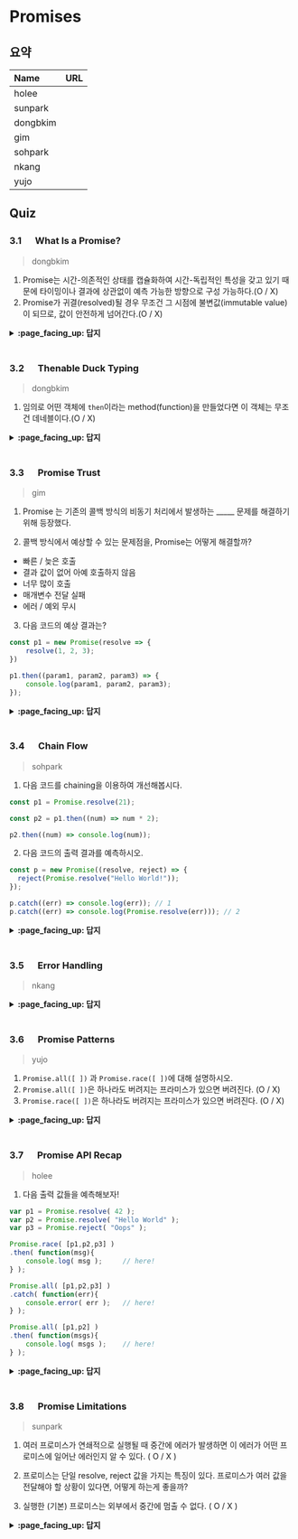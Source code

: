 # Promises

## 요약

| Name     | URL |
| :------- | :-- |
| holee    |     |
| sunpark  |     |
| dongbkim |     |
| gim      |     |
| sohpark  |     |
| nkang    |     |
| yujo     |     |

## Quiz



### 3.1 　  What Is a Promise?

> dongbkim

1. Promise는 시간-의존적인 상태를 캡슐화하여 시간-독립적인 특성을 갖고 있기 때문에 타이밍이나 결과에 상관없이 예측 가능한 방향으로 구성 가능하다.(O / X)
2. Promise가 귀결(resolved)될 경우 무조건 그 시점에 불변값(immutable value)이 되므로, 값이 안전하게 넘어간다.(O / X)

<details>
<summary> <b> :page_facing_up: 답지 </b>  </summary>
<div markdown="1">

1. Promise는 시간-의존적인 상태를 캡슐화하여 시간-독립적인 특성을 갖고 있기 때문에 타이밍이나 결과에 상관없이 예측 가능한 방향으로 구성 가능하다.(**O** / X)
Because Promises encapsulate the time-dependent state -- waiting on the fulfillment or rejection of the underlying value -- from the outside, the Promise itself is time-independent, and thus Promises can be composed (combined) in predictable ways regardless of the timing or outcome underneath.

2. Promise가 귀결(resolved)될 경우 무조건 그 시점에 불변값(immutable value)이 되므로,  값이 안전하게 넘어간다.(**O** / X)
 Because a Promise is externally immutable once resolved, it's now safe to pass that value around to any party and know that it cannot be modified accidentally or maliciously.
</div>
</details>
<br>

### 3.2 　  Thenable Duck Typing

> dongbkim

1. 임의로 어떤 객체에 `then`이라는 method(function)을 만들었다면 이 객체는 무조건 데네블이다.(O / X)


<details>
<summary> <b> :page_facing_up: 답지 </b>  </summary>
<div markdown="1">

1. 데네블 덕 타이핑 방식을 따르면, 임의로 어떤 객체에 `then`이라는 method(function)을 만든 경우, 이 객체는 무조건 데네블이다.(**O** / X)
`데네블 덕 타이핑`에 의하면 어떤 객체의 프로미스 여부를 따지기 위해, "함수나 객체이고, 함수인 then을 갖고 있는지"로 판별하는데 이 조건만 충족시키면 데네블로 취급한다.

</div>
</details>
<br>


### 3.3 　 Promise Trust

> gim

1. Promise 는 기존의 콜백 방식의 비동기 처리에서 발생하는 _____ 문제를 해결하기 위해 등장했다.

2. 콜백 방식에서 예상할 수 있는 문제점을, Promise는 어떻게 해결할까?

- 빠른 / 늦은 호출
- 결과 값이 없어 아예 호출하지 않음
- 너무 많이 호출
- 매개변수 전달 실패
- 에러 / 예외 무시

3. 다음 코드의 예상 결과는?

```jsx
const p1 = new Promise(resolve => {
	resolve(1, 2, 3);
})

p1.then((param1, param2, param3) => {
	console.log(param1, param2, param3);
});
```

<details>
<summary> <b> :page_facing_up: 답지 </b>  </summary>
<div markdown="1">

1. Promise 는 기존의 콜백 방식의 비동기 처리에서 발생하는 제어의 역전(inversion of control) 문제를 해결하기 위해 등장했다.

2. 콜백 방식에서 예상할 수 있는 문제점을, Promise는 어떻게 해결할까?

- 빠른 / 늦은 호출
	- `then()`을 통해 처음에 비동기로 얻어온 값을 콜백을 호출함으로써 다음 비동기 단계로 넘겨주기 때문에, 해당 오류를 해결 할 수 있다.
- 결과 값이 없어 아예 호출하지 않음
	- 일단 프로미스의 상태가 이행되면 `resolve()`, `reject()` 둘 중 하나는 무조건 실행 된다. 그래서 콜백 자체의 에러 때문에 원하는 결과를 얻지 못하는 한이 있더라도, 일단 콜백이 실행되었다는 사실은 변함 없다.
- 너무 많이 호출
	- 많은 호출이 발생하더라도, 프로미스 자체에서 오직 한번만 이행되도록 설계되었기 때문에 다음 호출들은 무시한다.
- 매개변수 전달 실패
	- 프로미스는 기껏해야 하나의 결정된 값을 가지는데, 만약 프로미스에서 어떤 값을 결정하지 않더라도 value의 기본값은 `undefined`가 되며, 후순위 콜백에 대한 호출은 자연스레 발생한다.
- 에러 / 예외 무시
	- 프로미스 생성이나 결과의 관찰지점에서 JS 에러가 발생한다면 그 에러는 `reject()` 에서 잡힌다.

3. 다음 코드의 예상 결과는?

> // 1, undefined, undefined

</div>
</details>
<br>

### 3.4 　 Chain Flow

> sohpark

1. 다음 코드를 chaining을 이용하여 개선해봅시다.

```javascript
const p1 = Promise.resolve(21);

const p2 = p1.then((num) => num * 2);

p2.then((num) => console.log(num));
```

2. 다음 코드의 출력 결과를 예측하시오.

```javascript
const p = new Promise((resolve, reject) => {
  reject(Promise.resolve("Hello World!"));
});

p.catch((err) => console.log(err)); // 1
p.catch((err) => console.log(Promise.resolve(err))); // 2
```

<details>
<summary> <b> :page_facing_up: 답지 </b>  </summary>
<div markdown="1">

1.

```javascript
const p1 = Promise.resolve(21);

p1.then((num) => num * 2).then((num) => console.log(num));
```

2. 둘 다 `Promise { 'Hello World!' }`가 나온다.
   > If you pass a Promise/thenable value to reject, that untouched value will be set as the rejection reason. A subsequent rejection handler would receive the actual Promise/thenable you passed to reject, not its underlying immediate value.

</div>
</details>
<br>

### 3.5 　 Error Handling

> nkang

<details>
<summary> <b> :page_facing_up: 답지 </b>  </summary>
<div markdown="1">

</div>
</details>
<br>

### 3.6 　 Promise Patterns

> yujo
1. `Promise.all([ ])` 과 `Promise.race([ ])`에 대해 설명하시오.
2. `Promise.all([ ])`은 하나라도 버려지는 프라미스가 있으면 버려진다. (O / X)
3. `Promise.race([ ])`은 하나라도 버려지는 프라미스가 있으면 버려진다. (O / X)

<details>
<summary> <b> :page_facing_up: 답지 </b>  </summary>
<div markdown="1">
[1] `Promise.all([ ])` 은 프라미스 인스턴스들이 담긴 배열 하나를 인자로 받고 해당 인스턴스들이 모두 완료되야 다음으로 넘어간다. 
    `Promise.race([ ])`는 프라미스 인스턴스들 중 하나라도 이루어지면 다음으로 넘어간다.
[2] O
[3] O
</div>
</details>
<br>

### 3.7 　 Promise API Recap

> holee

1. 다음 출력 값들을 예측해보자!

```js
var p1 = Promise.resolve( 42 );
var p2 = Promise.resolve( "Hello World" );
var p3 = Promise.reject( "Oops" );

Promise.race( [p1,p2,p3] )
.then( function(msg){
	console.log( msg );		// here!
} );

Promise.all( [p1,p2,p3] )
.catch( function(err){
	console.error( err );	// here!
} );

Promise.all( [p1,p2] )
.then( function(msgs){
	console.log( msgs );	// here!
} );
```

<details>
<summary> <b> :page_facing_up: 답지 </b>  </summary>
<div markdown="1">

1. 다음 출력 값들을 예측해보자!

```js
var p1 = Promise.resolve( 42 );
var p2 = Promise.resolve( "Hello World" );
var p3 = Promise.reject( "Oops" );

Promise.race( [p1,p2,p3] )
.then( function(msg){
	console.log( msg );		// 42
} );

Promise.all( [p1,p2,p3] )
.catch( function(err){
	console.error( err );	// "Oops"
} );

Promise.all( [p1,p2] )
.then( function(msgs){
	console.log( msgs );	// [42,"Hello World"]
} );
```

</div>
</details>
<br>

### 3.8 　 Promise Limitations

> sunpark

1. 여러 프로미스가 연쇄적으로 실행될 때 중간에 에러가 발생하면 이 에러가 어떤 프로미스에 일어난 에러인지 알 수 있다. ( O / X )

2. 프로미스는 단일 resolve, reject 값을 가지는 특징이 있다. 프로미스가 여러 값을 전달해야 할 상황이 있다면, 어떻게 하는게 좋을까?

3. 실행한 (기본) 프로미스는 외부에서 중간에 멈출 수 없다. ( O / X )

<details>
<summary> <b> :page_facing_up: 답지 </b>  </summary>
<div markdown="1">

1. 여러 프로미스가 연쇄적으로 실행될 때 중간에 에러가 발생하면 이 에러가 어떤 프로미스에 일어난 에러인지 알 수 있다. ( O / **X** )
> 연쇄된 프로미스 맨 마지막에 catch를 붙어주면 에러 핸들링이 가능하지만 이때 어느 프로미스에서 일어난 에러인지는 알 수 없다.

2. 프로미스는 단일 resolve, reject 값을 가지는 특징이 있다. 프로미스가 여러 값을 전달해야 할 상황이 있다면, 어떻게 하는게 좋을까?
> 쉽게는 값을 전달할 때 배열이나 객체로 전달해도 가능하다. 또는 값을 분해해 여러 프로미스를 만들어, Promise.all등으로 처리해도 가능하다.

3. 실행한 (기본) 프로미스는 외부에서 중간에 멈출 수 없다. ( **O** / X )
> 이 내용이 프로미스의 단점이긴 하지만, 프로미스의 핵심 원리이기도 하다. 프로미스가 실행되면 무조건 resolve나 reject 둘 중 하나를 호출하기 때문이다.

</div>
</details>
<br>
